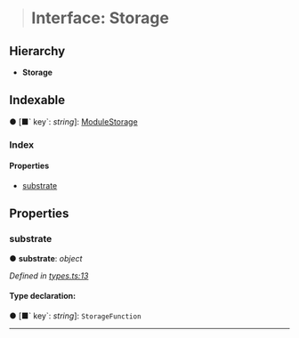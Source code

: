 > # Interface: Storage

## Hierarchy

* **Storage**

## Indexable

● \[■&#x60; key&#x60;: *string*\]: [ModuleStorage](_types_.modulestorage.md)

### Index

#### Properties

* [substrate](_types_.storage.md#substrate)

## Properties

###  substrate

● **substrate**: *object*

*Defined in [types.ts:13](https://github.com/polkadot-js/api/blob/3b8db2e/packages/type-storage/src/types.ts#L13)*

#### Type declaration:

● \[■&#x60; key&#x60;: *string*\]: `StorageFunction`

___